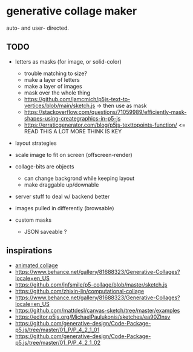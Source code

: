 # generative collage maker

auto- and user- directed.

## TODO

- letters as masks (for image, or solid-color)
  - trouble matching to size?
  - make a layer of letters
  - make a layer of images
  - mask over the whole thing
  - https://github.com/jamcmich/p5js-text-to-vertices/blob/main/sketch.js -> then use as mask
  - https://stackoverflow.com/questions/71059989/efficiently-mask-shapes-using-creategraphics-in-p5-js
  - https://erraticgenerator.com/blog/p5js-texttopoints-function/ <= READ THIS A LOT MORE THINK IS KEY

- layout strategies
- scale image to fit on screen (offscreen-render)
- collage-bits are objects
  - can change backgrond while keeping layout
  - make draggable up/downable
- server stuff to deal w/ backend better
- images pulled in differently (browsable)
- custom masks
  - JSON saveable ?

## inspirations

- [animated collage](https://www.are.na/block/5004502)
- https://www.behance.net/gallery/81688323/Generative-Collages?locale=en_US
- https://github.com/jnfsmile/p5-collage/blob/master/sketch.js
- https://github.com/zhixin-lin/computational-collage
- https://www.behance.net/gallery/81688323/Generative-Collages?locale=en_US
- https://github.com/mattdesl/canvas-sketch/tree/master/examples
- https://editor.p5js.org/MichaelPaulukonis/sketches/ea90Zlnsv
- https://github.com/generative-design/Code-Package-p5.js/tree/master/01_P/P_4_2_1_01
- https://github.com/generative-design/Code-Package-p5.js/tree/master/01_P/P_4_2_1_02
